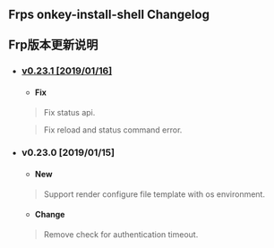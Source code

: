 Frps onkey-install-shell Changelog<br>  
Frp版本更新说明
---------------------------------------

 <!-- vim-markdown-toc GFM -->
 
 * ### [ v0.23.1 [2019/01/16]](#v0.23.1[2019/01/16])  
    * #### Fix<br>  
     >Fix status api.
     
     >Fix reload and status command error.

* ### v0.23.0 [2019/01/15]<br>  
    * #### New
     >Support render configure file template with os environment.
    * #### Change
     >Remove check for authentication timeout.
